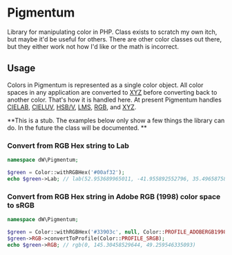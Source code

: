 Pigmentum
=========

[a]: https://en.wikipedia.org/wiki/CIE_1931_color_space
[b]: https://en.wikipedia.org/wiki/CIELAB_color_space
[c]: https://en.wikipedia.org/wiki/CIELUV
[d]: https://en.wikipedia.org/wiki/HSL_and_HSV
[e]: https://en.wikipedia.org/wiki/LMS_color_space
[f]: https://en.wikipedia.org/wiki/RGB_color_space

Library for manipulating color in PHP. Class exists to scratch my own itch, but maybe it'd be useful for others. There are other color classes out there, but they either work not how I'd like or the math is incorrect.

## Usage ##

Colors in Pigmentum is represented as a single color object. All color spaces in any application are converted to [XYZ][a] before converting back to another color. That's how it is handled here. At present Pigmentum handles [CIELAB][b], [CIELUV][c], [HSB/V][d], [LMS][e], [RGB][f], and [XYZ][a].

**This is a stub. The examples below only show a few things the library can do. In the future the class will be documented. **

### Convert from RGB Hex string to Lab ###

```php
namespace dW\Pigmentum;

$green = Color::withRGBHex('#00af32');
echo $green->Lab; // lab(52.953689965011, -41.955892552796, 35.496587588858)
```

### Convert from RGB Hex string in Adobe RGB (1998) color space to sRGB ###

```php
namespace dW\Pigmentum;

$green = Color::withRGBHex('#33903c', null, Color::PROFILE_ADOBERGB1998);
$green->RGB->convertToProfile(Color::PROFILE_SRGB);
echo $green->RGB; // rgb(0, 145.30458529644, 49.259546335093)
```